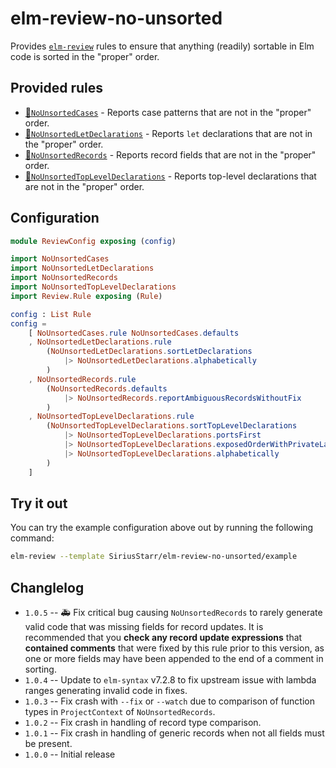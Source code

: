 # elm-review-no-unsorted

Provides [`elm-review`](https://package.elm-lang.org/packages/jfmengels/elm-review/latest/)
rules to ensure that anything (readily) sortable in Elm code is sorted in the
"proper" order.

## Provided rules

* [🔧`NoUnsortedCases`](https://package.elm-lang.org/packages/SiriusStarr/elm-review-no-unsorted/1.0.5/NoUnsortedCases/) - Reports case patterns that are not in the "proper" order.
* [🔧`NoUnsortedLetDeclarations`](https://package.elm-lang.org/packages/SiriusStarr/elm-review-no-unsorted/1.0.5/NoUnsortedLetDeclarations/) - Reports `let` declarations that are not in the "proper" order.
* [🔧`NoUnsortedRecords`](https://package.elm-lang.org/packages/SiriusStarr/elm-review-no-unsorted/1.0.5/NoUnsortedRecords/) - Reports record fields that are not in the "proper" order.
* [🔧`NoUnsortedTopLevelDeclarations`](https://package.elm-lang.org/packages/SiriusStarr/elm-review-no-unsorted/1.0.5/NoUnsortedTopLevelDeclarations/) - Reports top-level declarations that are not in the "proper" order.

## Configuration

```elm
module ReviewConfig exposing (config)

import NoUnsortedCases
import NoUnsortedLetDeclarations
import NoUnsortedRecords
import NoUnsortedTopLevelDeclarations
import Review.Rule exposing (Rule)

config : List Rule
config =
    [ NoUnsortedCases.rule NoUnsortedCases.defaults
    , NoUnsortedLetDeclarations.rule
        (NoUnsortedLetDeclarations.sortLetDeclarations
            |> NoUnsortedLetDeclarations.alphabetically
        )
    , NoUnsortedRecords.rule
        (NoUnsortedRecords.defaults
            |> NoUnsortedRecords.reportAmbiguousRecordsWithoutFix
        )
    , NoUnsortedTopLevelDeclarations.rule
        (NoUnsortedTopLevelDeclarations.sortTopLevelDeclarations
            |> NoUnsortedTopLevelDeclarations.portsFirst
            |> NoUnsortedTopLevelDeclarations.exposedOrderWithPrivateLast
            |> NoUnsortedTopLevelDeclarations.alphabetically
        )
    ]
```

## Try it out

You can try the example configuration above out by running the following command:

```bash
elm-review --template SiriusStarr/elm-review-no-unsorted/example
```

## Changlelog

* `1.0.5` -- 🚑 Fix critical bug causing `NoUnsortedRecords` to rarely generate
  valid code that was missing fields for record updates.  It is recommended that
  you **check any record update expressions** that **contained comments** that
  were fixed by this rule prior to this version, as one or more fields may have
  been appended to the end of a comment in sorting.
* `1.0.4` -- Update to `elm-syntax` v7.2.8 to fix upstream issue with lambda
  ranges generating invalid code in fixes.
* `1.0.3` -- Fix crash with `--fix` or `--watch` due to comparison of function
  types in `ProjectContext` of `NoUnsortedRecords`.
* `1.0.2` -- Fix crash in handling of record type comparison.
* `1.0.1` -- Fix crash in handling of generic records when not all fields must
  be present.
* `1.0.0` -- Initial release
